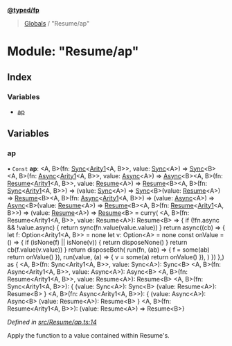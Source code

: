 **[@typed/fp](../README.md)**

> [Globals](../globals.md) / "Resume/ap"

# Module: "Resume/ap"

## Index

### Variables

* [ap](_resume_ap_.md#ap)

## Variables

### ap

• `Const` **ap**: \<A, B>(fn: [Sync](../interfaces/_resume_sync_.sync.md)\<[Arity1](_common_types_.md#arity1)\<A, B>>, value: [Sync](../interfaces/_resume_sync_.sync.md)\<A>) => [Sync](../interfaces/_resume_sync_.sync.md)\<B>\<A, B>(fn: [Async](../interfaces/_resume_async_.async.md)\<[Arity1](_common_types_.md#arity1)\<A, B>>, value: [Async](../interfaces/_resume_async_.async.md)\<A>) => [Async](../interfaces/_resume_async_.async.md)\<B>\<A, B>(fn: [Resume](_resume_resume_.md#resume)\<[Arity1](_common_types_.md#arity1)\<A, B>>, value: [Resume](_resume_resume_.md#resume)\<A>) => [Resume](_resume_resume_.md#resume)\<B>\<A, B>(fn: [Sync](../interfaces/_resume_sync_.sync.md)\<[Arity1](_common_types_.md#arity1)\<A, B>>) => (value: [Sync](../interfaces/_resume_sync_.sync.md)\<A>) => [Sync](../interfaces/_resume_sync_.sync.md)\<B>(value: [Resume](_resume_resume_.md#resume)\<A>) => [Resume](_resume_resume_.md#resume)\<B>\<A, B>(fn: [Async](../interfaces/_resume_async_.async.md)\<[Arity1](_common_types_.md#arity1)\<A, B>>) => (value: [Async](../interfaces/_resume_async_.async.md)\<A>) => [Async](../interfaces/_resume_async_.async.md)\<B>(value: [Resume](_resume_resume_.md#resume)\<A>) => [Resume](_resume_resume_.md#resume)\<B>\<A, B>(fn: [Resume](_resume_resume_.md#resume)\<[Arity1](_common_types_.md#arity1)\<A, B>>) => (value: [Resume](_resume_resume_.md#resume)\<A>) => [Resume](_resume_resume_.md#resume)\<B> = curry( \<A, B>(fn: Resume\<Arity1\<A, B>>, value: Resume\<A>): Resume\<B> => { if (!fn.async && !value.async) { return sync(fn.value(value.value)) } return async((cb) => { let f: Option\<Arity1\<A, B>> = none let v: Option\<A> = none const onValue = () => { if (isNone(f) \|\| isNone(v)) { return disposeNone() } return cb(f.value(v.value)) } return disposeBoth( run(fn, (ab) => { f = some(ab) return onValue() }), run(value, (a) => { v = some(a) return onValue() }), ) }) },) as { \<A, B>(fn: Sync\<Arity1\<A, B>>, value: Sync\<A>): Sync\<B> \<A, B>(fn: Async\<Arity1\<A, B>>, value: Async\<A>): Async\<B> \<A, B>(fn: Resume\<Arity1\<A, B>>, value: Resume\<A>): Resume\<B> \<A, B>(fn: Sync\<Arity1\<A, B>>): { (value: Sync\<A>): Sync\<B> (value: Resume\<A>): Resume\<B> } \<A, B>(fn: Async\<Arity1\<A, B>>): { (value: Async\<A>): Async\<B> (value: Resume\<A>): Resume\<B> } \<A, B>(fn: Resume\<Arity1\<A, B>>): (value: Resume\<A>) => Resume\<B>}

*Defined in [src/Resume/ap.ts:14](https://github.com/TylorS/typed-fp/blob/6ccb290/src/Resume/ap.ts#L14)*

Apply the function to a value contained within Resume's.
